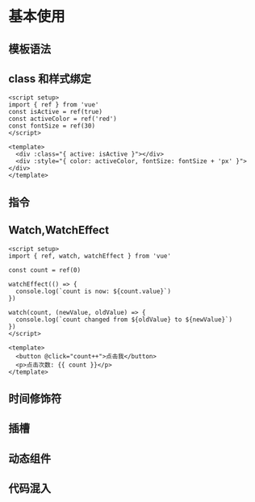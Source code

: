 # 基本使用

## 模板语法

## class 和样式绑定

```vue
<script setup>
import { ref } from 'vue'
const isActive = ref(true)
const activeColor = ref('red')
const fontSize = ref(30)
</script>

<template>
  <div :class="{ active: isActive }"></div>
  <div :style="{ color: activeColor, fontSize: fontSize + 'px' }"></div>
</template>
```

## 指令

## Watch,WatchEffect

```vue
<script setup>
import { ref, watch, watchEffect } from 'vue'

const count = ref(0)

watchEffect(() => {
  console.log(`count is now: ${count.value}`)
})

watch(count, (newValue, oldValue) => {
  console.log(`count changed from ${oldValue} to ${newValue}`)
})
</script>

<template>
  <button @click="count++">点击我</button>
  <p>点击次数: {{ count }}</p>
</template>
```

## 时间修饰符

## 插槽

## 动态组件

## 代码混入
